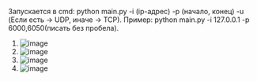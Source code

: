 Запускается в cmd: python main.py -i (ip-адрес) -p (начало, конец) -u (Если есть -> UDP, иначе -> TCP).
Пример: python main.py -i 127.0.0.1 -p 6000,6050(писать без пробела).
1. ![image](https://user-images.githubusercontent.com/102755393/163461187-1b44f9e3-02ea-476c-b376-73614e6a35d1.png)
2. ![image](https://user-images.githubusercontent.com/102755393/163461231-2052c929-ac89-44e5-b0c2-b3c32a694d1c.png)
3. ![image](https://user-images.githubusercontent.com/102755393/163461345-7a884e78-cb35-4632-9516-436563ca7c6a.png)
4. ![image](https://user-images.githubusercontent.com/102755393/163461408-aca04198-5786-40dd-aa25-e63bfb51a478.png)
